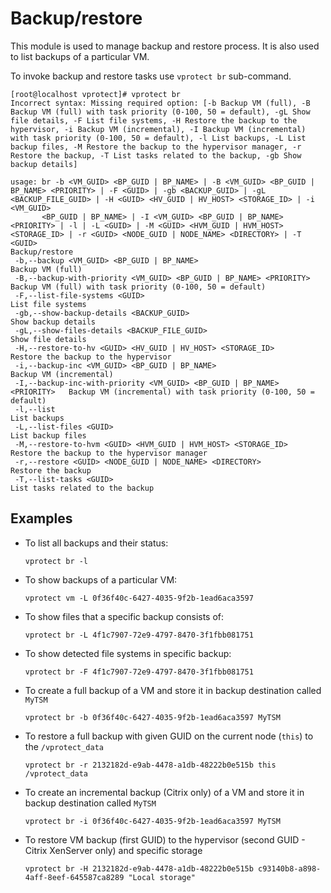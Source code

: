 # Backup/restore

This module is used to manage backup and restore process. It is also used to list backups of a particular VM.

To invoke backup and restore tasks use `vprotect br` sub-command.

```text
[root@localhost vprotect]# vprotect br
Incorrect syntax: Missing required option: [-b Backup VM (full), -B Backup VM (full) with task priority (0-100, 50 = default), -gL Show file details, -F List file systems, -H Restore the backup to the hypervisor, -i Backup VM (incremental), -I Backup VM (incremental) with task priority (0-100, 50 = default), -l List backups, -L List backup files, -M Restore the backup to the hypervisor manager, -r Restore the backup, -T List tasks related to the backup, -gb Show backup details]

usage: br -b <VM_GUID> <BP_GUID | BP_NAME> | -B <VM_GUID> <BP_GUID | BP_NAME> <PRIORITY> | -F <GUID> | -gb <BACKUP_GUID> | -gL <BACKUP_FILE_GUID> | -H <GUID> <HV_GUID | HV_HOST> <STORAGE_ID> | -i <VM_GUID>
       <BP_GUID | BP_NAME> | -I <VM_GUID> <BP_GUID | BP_NAME> <PRIORITY> | -l | -L <GUID> | -M <GUID> <HVM_GUID | HVM_HOST> <STORAGE_ID> | -r <GUID> <NODE_GUID | NODE_NAME> <DIRECTORY> | -T <GUID>
Backup/restore
 -b,--backup <VM_GUID> <BP_GUID | BP_NAME>                                Backup VM (full)
 -B,--backup-with-priority <VM_GUID> <BP_GUID | BP_NAME> <PRIORITY>       Backup VM (full) with task priority (0-100, 50 = default)
 -F,--list-file-systems <GUID>                                            List file systems
 -gb,--show-backup-details <BACKUP_GUID>                                  Show backup details
 -gL,--show-files-details <BACKUP_FILE_GUID>                              Show file details
 -H,--restore-to-hv <GUID> <HV_GUID | HV_HOST> <STORAGE_ID>               Restore the backup to the hypervisor
 -i,--backup-inc <VM_GUID> <BP_GUID | BP_NAME>                            Backup VM (incremental)
 -I,--backup-inc-with-priority <VM_GUID> <BP_GUID | BP_NAME> <PRIORITY>   Backup VM (incremental) with task priority (0-100, 50 = default)
 -l,--list                                                                List backups
 -L,--list-files <GUID>                                                   List backup files
 -M,--restore-to-hvm <GUID> <HVM_GUID | HVM_HOST> <STORAGE_ID>            Restore the backup to the hypervisor manager
 -r,--restore <GUID> <NODE_GUID | NODE_NAME> <DIRECTORY>                  Restore the backup
 -T,--list-tasks <GUID>                                                   List tasks related to the backup
```

## Examples

* To list all backups and their status:

  ```text
  vprotect br -l
  ```

* To show backups of a particular VM:

  ```text
  vprotect vm -L 0f36f40c-6427-4035-9f2b-1ead6aca3597
  ```

* To show files that a specific backup consists of:

  ```text
  vprotect br -L 4f1c7907-72e9-4797-8470-3f1fbb081751
  ```

* To show detected file systems in specific backup:

  ```text
  vprotect br -F 4f1c7907-72e9-4797-8470-3f1fbb081751
  ```

* To create a full backup of a VM and store it in backup destination called `MyTSM`

  ```text
  vprotect br -b 0f36f40c-6427-4035-9f2b-1ead6aca3597 MyTSM
  ```

* To restore a full backup with given GUID on the current node \(`this`\) to the `/vprotect_data`

  ```text
  vprotect br -r 2132182d-e9ab-4478-a1db-48222b0e515b this /vprotect_data
  ```

* To create an incremental backup \(Citrix only\) of a VM and store it in backup destination called `MyTSM`

  ```text
  vprotect br -i 0f36f40c-6427-4035-9f2b-1ead6aca3597 MyTSM
  ```

* To restore VM backup \(first GUID\) to the hypervisor \(second GUID - Citrix XenServer only\) and specific storage

  ```text
  vprotect br -H 2132182d-e9ab-4478-a1db-48222b0e515b c93140b8-a898-4aff-8eef-645587ca8289 "Local storage"
  ```

